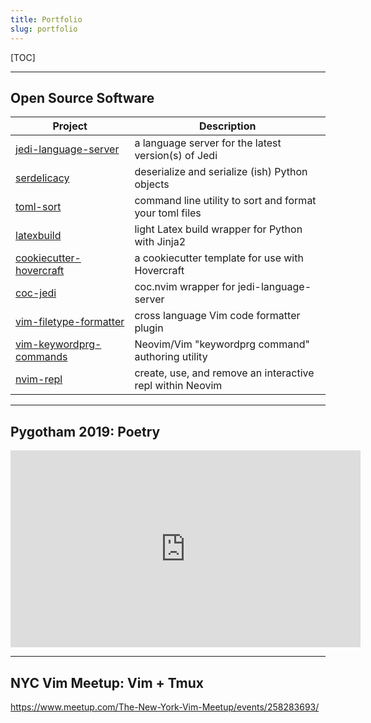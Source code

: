 ```yaml
---
title: Portfolio
slug: portfolio
---
```


[TOC]

<hr>

## Open Source Software

| Project                                                                        | Description                                               |
| ------------------------------------------------------------------------------ | --------------------------------------------------------- |
| [jedi-language-server](https://github.com/pappasam/jedi-language-server)       | a language server for the latest version(s) of Jedi       |
| [serdelicacy](https://github.com/pappasam/serdelicacy)                         | deserialize and serialize (ish) Python objects            |
| [toml-sort](https://github.com/pappasam/toml-sort)                             | command line utility to sort and format your toml files   |
| [latexbuild](https://github.com/pappasam/latexbuild)                           | light Latex build wrapper for Python with Jinja2          |
| [cookiecutter-hovercraft](https://github.com/pappasam/cookiecutter-hovercraft) | a cookiecutter template for use with Hovercraft           |
| [coc-jedi](https://github.com/pappasam/coc-jedi)                               | coc.nvim wrapper for jedi-language-server                 |
| [vim-filetype-formatter](https://github.com/pappasam/vim-filetype-formatter)   | cross language Vim code formatter plugin                  |
| [vim-keywordprg-commands](https://github.com/pappasam/vim-keywordprg-commands) | Neovim/Vim "keywordprg command" authoring utility         |
| [nvim-repl](https://github.com/pappasam/nvim-repl)                             | create, use, and remove an interactive repl within Neovim |

<hr>

## Pygotham 2019: Poetry

<iframe width="560" height="315" src="https://www.youtube-nocookie.com/embed/QX_Nhu1zhlg" frameborder="0" allow="accelerometer; autoplay; encrypted-media; gyroscope; picture-in-picture" allowfullscreen></iframe>

<hr>

## NYC Vim Meetup: Vim + Tmux

<https://www.meetup.com/The-New-York-Vim-Meetup/events/258283693/>
